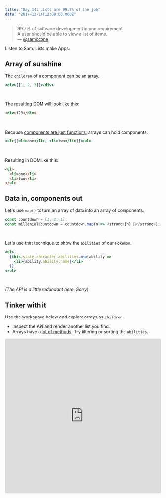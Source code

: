 ```yaml
---
title: "Day 14: Lists are 99.7% of the job"
date: "2017-12-14T12:00:00.000Z"
---
```


<div class="measure">

> 99.7% of software development in one requirement  
> A user should be able to view a list of items.  
> — [@samccone](https://twitter.com/samccone/status/936665335394168837)

Listen to Sam.
Lists make Apps.

## Array of sunshine

The [`children`](/2017/12/) of a component can be an array.

```jsx
<div>{[1, 2, 3]}</div>
```
<br />

The resulting DOM will look like this:

```html
<div>123</div>
```
<br />

Because [components are just functions](/2017/3/),
arrays can hold components.

```jsx
<ul>{[<li>one</li>, <li>two</li>]}</ul>
```
<br />

Resulting in DOM like this:

```html
<ul>
  <li>one</li>
  <li>two</li>
</ul>
```

## Data in, components out

Let's use `map()` to turn an array of data into an array of components.

```js
const countdown = [3, 2, 1];
const millenialCountdown = countdown.map(n => <strong>{n} 👏</strong>); 
```
<br />

Let's use that technique to show the `abilities` of our `Pokemon`.

```jsx
<ul>
  {this.state.character.abilities.map(ability => 
    <li>{ability.ability.name}</li>
  )}
</ul>
```
<br />

_(The API is a little redundant here. Sorry)_


## Tinker with it

Use the workspace below and explore arrays as `children`.
* Inspect the API and render another list you find.
* Arrays have a [lot of methods](https://developer.mozilla.org/en-US/docs/Web/JavaScript/Reference/Global_Objects/Array). Try filtering or sorting the `abilities`.

</div>

<iframe src="https://codesandbox.io/embed/72woqwnvy1" style="width:100%; height:500px; border:0; border-radius: 4px; overflow:hidden;" sandbox="allow-modals allow-forms allow-popups allow-scripts allow-same-origin"></iframe>